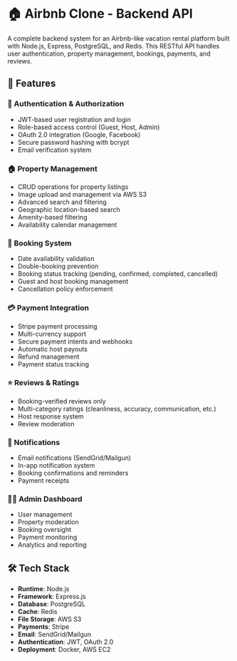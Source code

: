 # 🏠 Airbnb Clone - Backend API

A complete backend system for an Airbnb-like vacation rental platform built with Node.js, Express, PostgreSQL, and Redis. This RESTful API handles user authentication, property management, bookings, payments, and reviews.

## 🚀 Features

### 🔐 Authentication & Authorization
- JWT-based user registration and login
- Role-based access control (Guest, Host, Admin)
- OAuth 2.0 integration (Google, Facebook)
- Secure password hashing with bcrypt
- Email verification system

### 🏠 Property Management
- CRUD operations for property listings
- Image upload and management via AWS S3
- Advanced search and filtering
- Geographic location-based search
- Amenity-based filtering
- Availability calendar management

### 📅 Booking System
- Date availability validation
- Double-booking prevention
- Booking status tracking (pending, confirmed, completed, cancelled)
- Guest and host booking management
- Cancellation policy enforcement

### 💳 Payment Integration
- Stripe payment processing
- Multi-currency support
- Secure payment intents and webhooks
- Automatic host payouts
- Refund management
- Payment status tracking

### ⭐ Reviews & Ratings
- Booking-verified reviews only
- Multi-category ratings (cleanliness, accuracy, communication, etc.)
- Host response system
- Review moderation

### 🔔 Notifications
- Email notifications (SendGrid/Mailgun)
- In-app notification system
- Booking confirmations and reminders
- Payment receipts

### 👨‍💼 Admin Dashboard
- User management
- Property moderation
- Booking oversight
- Payment monitoring
- Analytics and reporting

## 🛠️ Tech Stack

- **Runtime**: Node.js
- **Framework**: Express.js
- **Database**: PostgreSQL
- **Cache**: Redis
- **File Storage**: AWS S3
- **Payments**: Stripe
- **Email**: SendGrid/Mailgun
- **Authentication**: JWT, OAuth 2.0
- **Deployment**: Docker, AWS EC2


